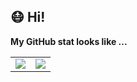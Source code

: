 ## :mask: Hi!

**My GitHub stat looks like ...**
<table width="1200px"><tr>
<td><img align="center" src="https://github-readme-stats.vercel.app/api?username=typoverflow&show_icons=true&count_private=true&hide=prs&theme=graywhite" border=0></td>
<td><img align="center" src="https://github-readme-stats.vercel.app/api/top-langs/?username=typoverflow&langs_count=3" border=0></td>
</tr></table